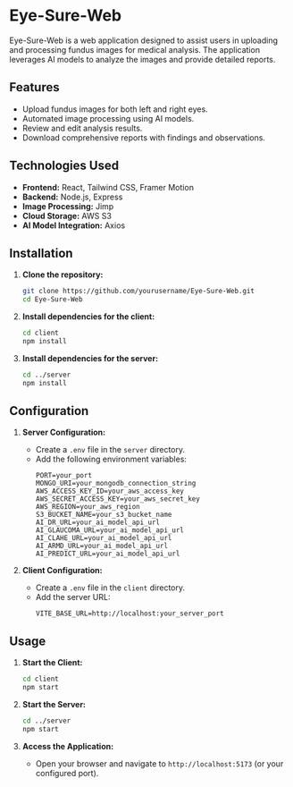 # Eye-Sure-Web

Eye-Sure-Web is a web application designed to assist users in uploading and processing fundus images for medical analysis. The application leverages AI models to analyze the images and provide detailed reports.

## Features

- Upload fundus images for both left and right eyes.
- Automated image processing using AI models.
- Review and edit analysis results.
- Download comprehensive reports with findings and observations.

## Technologies Used

- **Frontend:** React, Tailwind CSS, Framer Motion
- **Backend:** Node.js, Express
- **Image Processing:** Jimp
- **Cloud Storage:** AWS S3
- **AI Model Integration:** Axios

## Installation

1. **Clone the repository:**
    ```bash
    git clone https://github.com/yourusername/Eye-Sure-Web.git
    cd Eye-Sure-Web
    ```

2. **Install dependencies for the client:**
    ```bash
    cd client
    npm install
    ```

3. **Install dependencies for the server:**
    ```bash
    cd ../server
    npm install
    ```

## Configuration

1. **Server Configuration:**
    - Create a `.env` file in the `server` directory.
    - Add the following environment variables:
      ```env
      PORT=your_port
      MONGO_URI=your_mongodb_connection_string
      AWS_ACCESS_KEY_ID=your_aws_access_key
      AWS_SECRET_ACCESS_KEY=your_aws_secret_key
      AWS_REGION=your_aws_region
      S3_BUCKET_NAME=your_s3_bucket_name
      AI_DR_URL=your_ai_model_api_url
      AI_GLAUCOMA_URL=your_ai_model_api_url
      AI_CLAHE_URL=your_ai_model_api_url
      AI_ARMD_URL=your_ai_model_api_url
      AI_PREDICT_URL=your_ai_model_api_url
      ```

2. **Client Configuration:**
    - Create a `.env` file in the `client` directory.
    - Add the server URL:
      ```env
      VITE_BASE_URL=http://localhost:your_server_port
      ```

## Usage

1. **Start the Client:**
    ```bash
    cd client
    npm start
    ```

2. **Start the Server:**
    ```bash
    cd ../server
    npm start
    ```

3. **Access the Application:**
    - Open your browser and navigate to `http://localhost:5173` (or your configured port).


